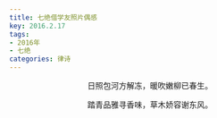```yaml
---
title: 七绝借学友照片偶感
key: 2016.2.17
tags: 
- 2016年 
- 七绝
categories: 律诗
---
```


<p align="center">日照包河方解冻，暖吹嫩柳已春生。
</p>
<p align="center">踏青品雅寻香味，草木娇容谢东风。
</p>
